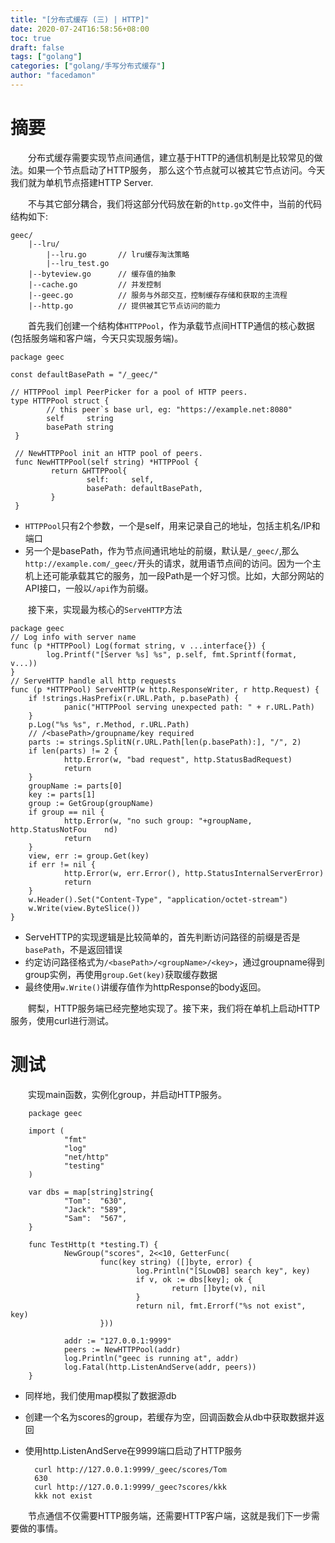 ```yaml
---
title: "[分布式缓存 (三) | HTTP]"
date: 2020-07-24T16:58:56+08:00
toc: true
draft: false
tags: ["golang"]
categories: ["golang/手写分布式缓存"]
author: "facedamon"
---
```


# 摘要

&emsp;&emsp;分布式缓存需要实现节点间通信，建立基于HTTP的通信机制是比较常见的做法。如果一个节点启动了HTTP服务， 那么这个节点就可以被其它节点访问。今天我们就为单机节点搭建HTTP Server.

&emsp;&emsp;不与其它部分耦合，我们将这部分代码放在新的`http.go`文件中，当前的代码结构如下: 


    geec/
        |--lru/
            |--lru.go       // lru缓存淘汰策略
            |--lru_test.go
        |--byteview.go      // 缓存值的抽象
        |--cache.go         // 并发控制
        |--geec.go          // 服务与外部交互，控制缓存存储和获取的主流程
        |--http.go          // 提供被其它节点访问的能力
		

&emsp;&emsp;首先我们创建一个结构体`HTTPPool`，作为承载节点间HTTP通信的核心数据(包括服务端和客户端，今天只实现服务端)。

    package geec

    const defaultBasePath = "/_geec/"
    
    // HTTPPool impl PeerPicker for a pool of HTTP peers.
    type HTTPPool struct {
            // this peer`s base url, eg: "https://example.net:8080"
            self     string
            basePath string
     }
    
     // NewHTTPPool init an HTTP pool of peers.
     func NewHTTPPool(self string) *HTTPPool {
             return &HTTPPool{
                     self:     self,
                     basePath: defaultBasePath,
             }
     }

- `HTTPPool`只有2个参数，一个是self，用来记录自己的地址，包括主机名/IP和端口
- 另一个是basePath，作为节点间通讯地址的前缀，默认是`/_geec/`,那么`http://example.com/_geec/`开头的请求，就用语节点间的访问。因为一个主机上还可能承载其它的服务，加一段Path是一个好习惯。比如，大部分网站的API接口，一般以`/api`作为前缀。

&emsp;&emsp;接下来，实现最为核心的`ServeHTTP`方法
		
    package geec
    // Log info with server name
    func (p *HTTPPool) Log(format string, v ...interface{}) {
            log.Printf("[Server %s] %s", p.self, fmt.Sprintf(format, v...))
    }
    // ServeHTTP handle all http requests
    func (p *HTTPPool) ServeHTTP(w http.ResponseWriter, r http.Request) {
        if !strings.HasPrefix(r.URL.Path, p.basePath) {
                panic("HTTPPool serving unexpected path: " + r.URL.Path)
        }
        p.Log("%s %s", r.Method, r.URL.Path)
        // /<basePath>/groupname/key required
        parts := strings.SplitN(r.URL.Path[len(p.basePath):], "/", 2)
        if len(parts) != 2 {
                http.Error(w, "bad request", http.StatusBadRequest)
                return
        }
        groupName := parts[0]
        key := parts[1]
        group := GetGroup(groupName)
        if group == nil {
                http.Error(w, "no such group: "+groupName, http.StatusNotFou    nd)
                return
        }
        view, err := group.Get(key)
        if err != nil {
                http.Error(w, err.Error(), http.StatusInternalServerError)
                return
        }
        w.Header().Set("Content-Type", "application/octet-stream")
        w.Write(view.ByteSlice())
    }

- ServeHTTP的实现逻辑是比较简单的，首先判断访问路径的前缀是否是`basePath`，不是返回错误
- 约定访问路径格式为`/<basePath>/<groupName>/<key>`，通过groupname得到group实例，再使用`group.Get(key)`获取缓存数据
- 最终使用`w.Write()`讲缓存值作为httpResponse的body返回。

&emsp;&emsp;鳄梨，HTTP服务端已经完整地实现了。接下来，我们将在单机上启动HTTP服务，使用curl进行测试。

# 测试

&emsp;&emsp;实现main函数，实例化group，并启动HTTP服务。

        package geec

        import (
                "fmt"
                "log"
                "net/http"
                "testing"
        )

        var dbs = map[string]string{
                "Tom":  "630",
                "Jack": "589",
                "Sam":  "567",
        }

        func TestHttp(t *testing.T) {
                NewGroup("scores", 2<<10, GetterFunc(
                        func(key string) ([]byte, error) {
                                log.Println("[SLowDB] search key", key)
                                if v, ok := dbs[key]; ok {
                                        return []byte(v), nil
                                }
                                return nil, fmt.Errorf("%s not exist", key)
                        }))

                addr := "127.0.0.1:9999"
                peers := NewHTTPPool(addr)
                log.Println("geec is running at", addr)
                log.Fatal(http.ListenAndServe(addr, peers))
        }

- 同样地，我们使用map模拟了数据源db
- 创建一个名为scores的group，若缓存为空，回调函数会从db中获取数据并返回
- 使用http.ListenAndServe在9999端口启动了HTTP服务

        curl http://127.0.0.1:9999/_geec/scores/Tom
        630
        curl http://127.0.0.1:9999/_geec?scores/kkk
        kkk not exist

&emsp;&emsp;节点通信不仅需要HTTP服务端，还需要HTTP客户端，这就是我们下一步需要做的事情。